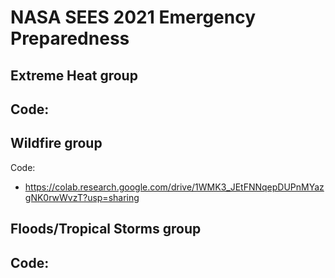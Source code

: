 # NASA SEES 2021 Emergency Preparedness

## Extreme Heat group
Code:
- 

## Wildfire group
Code:
- https://colab.research.google.com/drive/1WMK3_JEtFNNqepDUPnMYazgNK0rwWvzT?usp=sharing

## Floods/Tropical Storms group
Code:
- 

